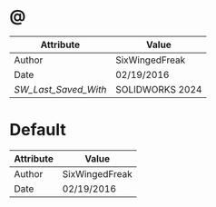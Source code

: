 # @
| Attribute | Value |
| ---  | ---     |
| Author | SixWingedFreak |
| Date | 02/19/2016 |
| _SW_Last_Saved_With_ | SOLIDWORKS 2024 |
# Default
| Attribute | Value |
| ---  | ---     |
| Author | SixWingedFreak |
| Date | 02/19/2016 |
